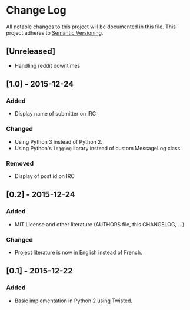 # Change Log

All notable changes to this project will be documented in this file.
This project adheres to [Semantic Versioning](http://semver.org/).

## [Unreleased]

 - Handling reddit downtimes

## [1.0] - 2015-12-24

### Added

 - Display name of submitter on IRC

### Changed

 - Using Python 3 instead of Python 2.
 - Using Python's `logging` library instead of custom MessageLog class.

### Removed

 - Display of post id on IRC

## [0.2] - 2015-12-24

### Added

 - MIT License and other literature (AUTHORS file, this CHANGELOG, …)

### Changed

 - Project literature is now in English instead of French.

## [0.1] - 2015-12-22

### Added

 - Basic implementation in Python 2 using Twisted.
